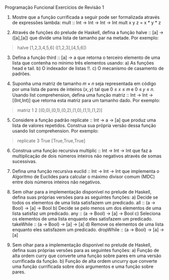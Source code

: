 Programação Funcional
Exercícios de Revisão 1
1) Mostre que a função currificada a seguir pode ser formalizada através de expressões
lambda:
mult :: Int -> Int -> Int -> Int
mult x y z = x * y * z

2) Através de funções do prelude de Haskell, defina a função halve :: [a] -> ([a],[a])
que divide uma lista de tamanho par na metade. Por exemplo:
> halve [1,2,3,4,5,6]
([1,2,3],[4,5,6])

3) Defina a função third :: [a] -> a que retorna o terceiro elemento de uma lista que
contenha no mínimo três elementos usando:
a) As funções head e tail.
b) O indexador de listas !!.
c) O mecanismo de casamento de padrões.

4) Suponha uma matriz de tamanho 𝑚 × 𝑛 seja representada em código por uma lista de pares
de inteiros (𝑥, 𝑦) tal que 0 ≤ 𝑥 ≤ 𝑚 e 0 ≤ 𝑦 ≤ 𝑛. Usando list comprehension, defina uma
função matriz :: Int -> Int -> [(Int,Int)] que retorna esta matriz para um
tamanho dado. Por exemplo:
> matriz 1 2
[(0,0),(0,1),(0,2),(1,0),(1,1),(1,2)]

5) Considere a função padrão replicate :: Int -> a -> [a] que produz uma lista de
valores repetidos. Construa sua própria versão dessa função usando list comprehension. Por
exemplo:
> replicate 3 True
[True,True,True]

6) Construa uma função recursiva multiplic :: Int -> Int -> Int que faz a
multiplicação de dois números inteiros não negativos através de somas sucessivas.

7) Defina uma função recursiva euclid :: Int -> Int -> Int que implementa o
Algoritmo de Euclides para calcular o máximo divisor comum (MDC) entre dois números
inteiros não negativos.

8) Sem olhar para a implementação disponível no prelude de Haskell, defina suas próprias
versões para as seguintes funções:
a) Decide se todos os elementos de uma lista satisfazem um predicado.
all :: (a -> Bool) -> [a] -> Bool
b) Decide se pelo menos um dos elementos de uma lista satisfaz um predicado.
any :: (a -> Bool) -> [a] -> Bool
c) Seleciona os elementos de uma lista enquanto eles satisfazem um predicado.
takeWhile :: (a -> Bool) -> [a] -> [a]
d) Remove os elementos de uma lista enquanto eles satisfazem um predicado.
dropWhile :: (a -> Bool) -> [a] -> [a]

9) Sem olhar para a implementação disponível no prelude de Haskell, defina suas próprias
versões para as seguintes funções:
a) Função de alta ordem curry que converte uma função sobre pares em uma versão
currificada da função.
b) Função de alta ordem uncurry que converte uma função currificada sobre dois argumentos
e uma função sobre pares.
